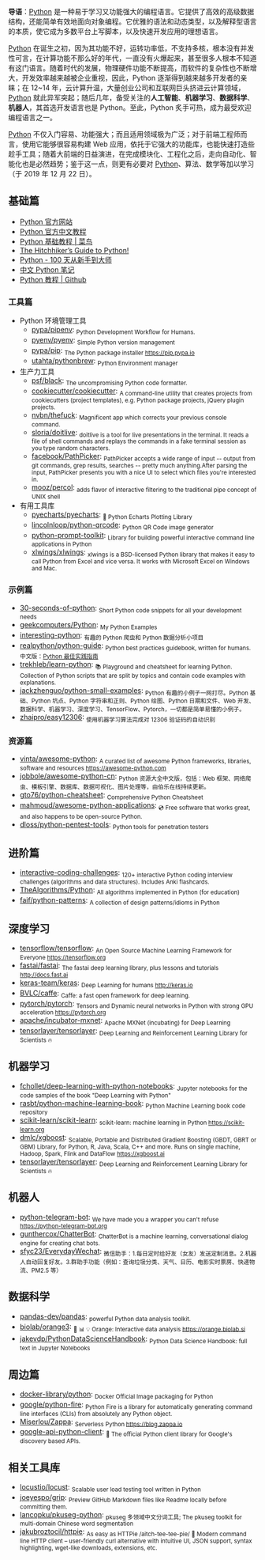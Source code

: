 **导语**：[Python](https://www.python.org/) 是一种易于学习又功能强大的编程语言。它提供了高效的高级数据结构，还能简单有效地面向对象编程。它优雅的语法和动态类型，以及解释型语言的本质，使它成为多数平台上写脚本，以及快速开发应用的理想语言。

[Python](https://www.python.org/) 在诞生之初，因为其功能不好，运转功率低，不支持多核，根本没有并发性可言，在计算功能不那么好的年代，一直没有火爆起来，甚至很多人根本不知道有这门语言。随着时代的发展，物理硬件功能不断提高，而软件的复杂性也不断增大，开发效率越来越被企业重视，因此，Python 逐渐得到越来越多开发者的亲睐；在 12~14 年，云计算升温，大量创业公司和互联网巨头挤进云计算领域，[Python](https://www.python.org/) 就此异军突起；随后几年，备受关注的**人工智能**、**机器学习**、**数据科学**、**机器人**，其首选开发语言也是 Python。至此，Python 炙手可热，成为最受欢迎编程语言之一。

[Python](https://www.python.org/) 不仅入门容易、功能强大；而且适用领域极为广泛；对于前端工程师而言，使用它能够很容易构建 Web 应用，依托于它强大的功能库，也能快速打造些趁手工具；随着大前端的日益演进，在完成模块化、工程化之后，走向自动化、智能化也是必然趋势；鉴于这一点，则更有必要对 [Python](https://www.python.org/)、算法、数学等加以学习（于 2019 年 12 月 22 日）。

## 基础篇

- [Python 官方网站](https://www.python.org/)
- [Python 官方中文教程](https://docs.python.org/zh-cn/3/tutorial/index.html)
- [Python 基础教程 | 菜鸟](https://www.runoob.com/python/python-tutorial.html)
- [The Hitchhiker’s Guide to Python!](https://docs.python-guide.org/)
- [Python - 100 天从新手到大师](https://github.com/jackfrued/Python-100-Days)
- [中文 Python 笔记](https://github.com/lijin-THU/notes-python)
- [Python 教程 | Github](https://github.com/geekcomputers/Python)

### 工具篇

- Python 环境管理工具
  - [pypa/pipenv](https://github.com/pypa/pipenv): <sub>Python Development Workflow for Humans.</sub>
  - [pyenv/pyenv](https://github.com/pyenv/pyenv): <sub>Simple Python version management</sub>
  - [pypa/pip](https://github.com/pypa/pip): <sub>The Python package installer https://pip.pypa.io</sub>
  - [utahta/pythonbrew](https://github.com/utahta/pythonbrew): <sub>Python Environment manager</sub>
- 生产力工具
  - [psf/black](https://github.com/psf/black): <sub>The uncompromising Python code formatter.</sub>
  - [cookiecutter/cookiecutter](https://github.com/cookiecutter/cookiecutter): <sub>A command-line utility that creates projects from cookiecutters (project templates), e.g. Python package projects, jQuery plugin projects.</sub>
  - [nvbn/thefuck](https://github.com/nvbn/thefuck): <sub>Magnificent app which corrects your previous console command.</sub>
  - [sloria/doitlive](https://github.com/sloria/doitlive): <sub>doitlive is a tool for live presentations in the terminal. It reads a file of shell commands and replays the commands in a fake terminal session as you type random characters.</sub>
  - [facebook/PathPicker](https://github.com/facebook/PathPicker): <sub>PathPicker accepts a wide range of input -- output from git commands, grep results, searches -- pretty much anything.After parsing the input, PathPicker presents you with a nice UI to select which files you're interested in.</sub>
  - [mooz/percol](https://github.com/mooz/percol): <sub>adds flavor of interactive filtering to the traditional pipe concept of UNIX shell</sub>
- 有用工具库
  - [pyecharts/pyecharts](https://github.com/pyecharts/pyecharts): <sub>🎨 Python Echarts Plotting Library</sub>
  - [lincolnloop/python-qrcode](https://github.com/lincolnloop/python-qrcode): <sub>Python QR Code image generator</sub>
  - [python-prompt-toolkit](https://github.com/prompt-toolkit/python-prompt-toolkit): <sub>Library for building powerful interactive command line applications in Python</sub>
  - [xlwings/xlwings](https://github.com/xlwings/xlwings): <sub>xlwings is a BSD-licensed Python library that makes it easy to call Python from Excel and vice versa. It works with Microsoft Excel on Windows and Mac.</sub>

### 示例篇

- [30-seconds-of-python](https://github.com/30-seconds/30-seconds-of-python): <sub>Short Python code snippets for all your development needs</sub>
- [geekcomputers/Python](https://github.com/geekcomputers/Python): <sub>My Python Examples</sub>
- [interesting-python](https://github.com/Alfred1984/interesting-python): <sub>有趣的 Python 爬虫和 Python 数据分析小项目</sub>
- [realpython/python-guide](https://github.com/realpython/python-guide): <sub>Python best practices guidebook, written for humans. 中文版：[Python 最佳实践指南](https://github.com/Prodesire/Python-Guide-CN)</sub>
- [trekhleb/learn-python](https://github.com/trekhleb/learn-python): <sub>📚 Playground and cheatsheet for learning Python. Collection of Python scripts that are split by topics and contain code examples with explanations.</sub>
- [jackzhenguo/python-small-examples](https://github.com/jackzhenguo/python-small-examples): <sub>Python 有趣的小例子一网打尽。Python 基础、Python 坑点、Python 字符串和正则、Python 绘图、Python 日期和文件、Web 开发、数据科学、机器学习、深度学习、TensorFlow、Pytorch，一切都是简单易懂的小例子。</sub>
- [zhaipro/easy12306](https://github.com/zhaipro/easy12306): <sub>使用机器学习算法完成对 12306 验证码的自动识别</sub>

### 资源篇

- [vinta/awesome-python](https://github.com/vinta/awesome-python): <sub>A curated list of awesome Python frameworks, libraries, software and resources https://awesome-python.com</sub>
- [jobbole/awesome-python-cn](https://github.com/jobbole/awesome-python-cn): <sub>Python 资源大全中文版，包括：Web 框架、网络爬虫、模板引擎、数据库、数据可视化、图片处理等，由伯乐在线持续更新。</sub>
- [gto76/python-cheatsheet](https://github.com/gto76/python-cheatsheet): <sub>Comprehensive Python Cheatsheet</sub>
- [mahmoud/awesome-python-applications](https://github.com/mahmoud/awesome-python-applications): <sub>💿 Free software that works great, and also happens to be open-source Python. </sub>
- [dloss/python-pentest-tools](https://github.com/dloss/python-pentest-tools): <sub>Python tools for penetration testers</sub>

## 进阶篇

- [interactive-coding-challenges](https://github.com/donnemartin/interactive-coding-challenges): <sub>120+ interactive Python coding interview challenges (algorithms and data structures). Includes Anki flashcards.</sub>
- [TheAlgorithms/Python](https://github.com/TheAlgorithms/Python): <sub>All algorithms implemented in Python (for education)</sub>
- [faif/python-patterns](https://github.com/faif/python-patterns): <sub>A collection of design patterns/idioms in Python</sub>

## 深度学习

- [tensorflow/tensorflow](https://github.com/tensorflow/tensorflow): <sub>An Open Source Machine Learning Framework for Everyone https://tensorflow.org</sub>
- [fastai/fastai](https://github.com/fastai/fastai): <sub>The fastai deep learning library, plus lessons and tutorials http://docs.fast.ai</sub>
- [keras-team/keras](https://github.com/keras-team/keras): <sub>Deep Learning for humans http://keras.io</sub>
- [BVLC/caffe](https://github.com/BVLC/caffe): <sub>Caffe: a fast open framework for deep learning.</sub>
- [pytorch/pytorch](https://github.com/pytorch/pytorch): <sub>Tensors and Dynamic neural networks in Python with strong GPU acceleration https://pytorch.org</sub>
- [apache/incubator-mxnet](https://github.com/apache/incubator-mxnet): <sub>Apache MXNet (incubating) for Deep Learning</sub>
- [tensorlayer/tensorlayer](https://github.com/tensorlayer/tensorlayer): <sub>Deep Learning and Reinforcement Learning Library for Scientists 🔥</sub>

## 机器学习

- [fchollet/deep-learning-with-python-notebooks](https://github.com/fchollet/deep-learning-with-python-notebooks): <sub>Jupyter notebooks for the code samples of the book "Deep Learning with Python"</sub>
- [rasbt/python-machine-learning-book](https://github.com/rasbt/python-machine-learning-book): <sub>Python Machine Learning book code repository</sub>
- [scikit-learn/scikit-learn](https://github.com/scikit-learn/scikit-learn): <sub>scikit-learn: machine learning in Python https://scikit-learn.org</sub>
- [dmlc/xgboost](https://github.com/dmlc/xgboost): <sub>Scalable, Portable and Distributed Gradient Boosting (GBDT, GBRT or GBM) Library, for Python, R, Java, Scala, C++ and more. Runs on single machine, Hadoop, Spark, Flink and DataFlow https://xgboost.ai</sub>
- [tensorlayer/tensorlayer](https://github.com/tensorlayer/tensorlayer): <sub>Deep Learning and Reinforcement Learning Library for Scientists 🔥</sub>

## 机器人

- [python-telegram-bot](https://github.com/python-telegram-bot/python-telegram-bot): <sub>We have made you a wrapper you can't refuse https://python-telegram-bot.org</sub>
- [gunthercox/ChatterBot](https://github.com/gunthercox/ChatterBot): <sub>ChatterBot is a machine learning, conversational dialog engine for creating chat bots.</sub>
- [sfyc23/EverydayWechat](https://github.com/sfyc23/EverydayWechat): <sub>微信助手：1.每日定时给好友（女友）发送定制消息。2.机器人自动回复好友。3.群助手功能（例如：查询垃圾分类、天气、日历、电影实时票房、快递物流、PM2.5 等）</sub>

## 数据科学

- [pandas-dev/pandas](https://github.com/pandas-dev/pandas): <sub>powerful Python data analysis toolkit.</sub>
- [biolab/orange3](https://github.com/biolab/orange3): <sub>🍊 📊 💡 Orange: Interactive data analysis https://orange.biolab.si</sub>
- [jakevdp/PythonDataScienceHandbook](https://github.com/jakevdp/PythonDataScienceHandbook): <sub>Python Data Science Handbook: full text in Jupyter Notebooks</sub>

## 周边篇

- [docker-library/python](https://github.com/docker-library/python): <sub>Docker Official Image packaging for Python</sub>
- [google/python-fire](https://github.com/google/python-fire): <sub>Python Fire is a library for automatically generating command line interfaces (CLIs) from absolutely any Python object.</sub>
- [Miserlou/Zappa](https://github.com/Miserlou/Zappa): <sub>Serverless Python https://blog.zappa.io</sub>
- [google-api-python-client](https://github.com/googleapis/google-api-python-client): <sub>🐍 The official Python client library for Google's discovery based APIs. </sub>

## 相关工具库

- [locustio/locust](https://github.com/locustio/locust): <sub>Scalable user load testing tool written in Python</sub>
- [joeyespo/grip](https://github.com/joeyespo/grip): <sub>Preview GitHub Markdown files like Readme locally before committing them.</sub>
- [lancopku/pkuseg-python](https://github.com/lancopku/pkuseg-python): <sub>pkuseg 多领域中文分词工具; The pkuseg toolkit for multi-domain Chinese word segmentation</sub>
- [jakubroztocil/httpie](https://github.com/jakubroztocil/httpie): <sub>As easy as HTTPie /aitch-tee-tee-pie/ 🥧 Modern command line HTTP client – user-friendly curl alternative with intuitive UI, JSON support, syntax highlighting, wget-like downloads, extensions, etc.</sub>
